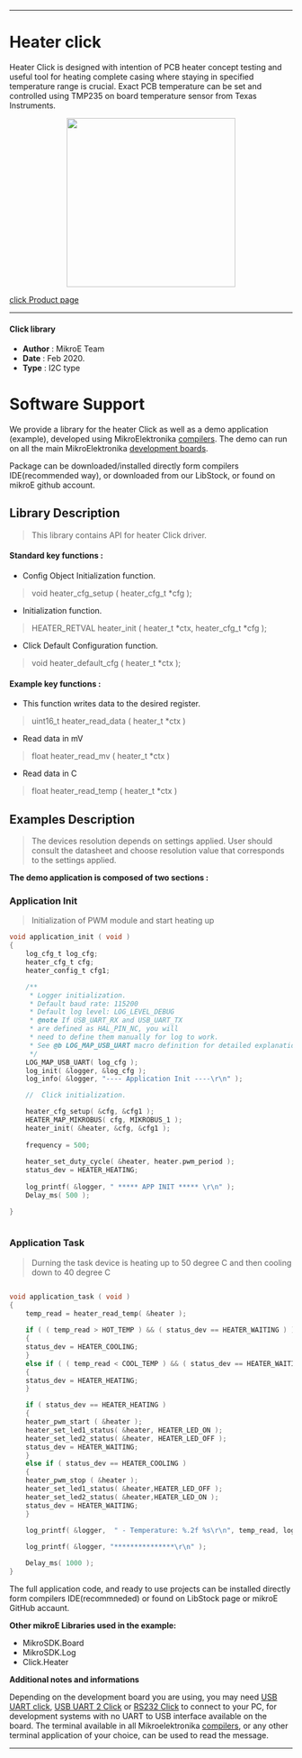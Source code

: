  
---
# Heater  click

Heater Click is designed with intention of PCB heater concept testing and useful tool for heating complete casing where staying in specified temperature range is crucial. Exact PCB temperature can be set and controlled using TMP235 on board temperature sensor from Texas Instruments.

<p align="center">
  <img src="https://download.mikroe.com/images/click_for_ide/heater_click.png" height=300px>
</p>

[click Product page](https://www.mikroe.com/heater-click)

---


#### Click library 

- **Author**        : MikroE Team
- **Date**          : Feb 2020.
- **Type**          : I2C type


# Software Support

We provide a library for the heater Click 
as well as a demo application (example), developed using MikroElektronika 
[compilers](https://shop.mikroe.com/compilers). 
The demo can run on all the main MikroElektronika [development boards](https://shop.mikroe.com/development-boards).

Package can be downloaded/installed directly form compilers IDE(recommended way), or downloaded from our LibStock, or found on mikroE github account. 

## Library Description

> This library contains API for heater Click driver.

#### Standard key functions :

- Config Object Initialization function.
> void heater_cfg_setup ( heater_cfg_t *cfg ); 
 
- Initialization function.
> HEATER_RETVAL heater_init ( heater_t *ctx, heater_cfg_t *cfg );

- Click Default Configuration function.
> void heater_default_cfg ( heater_t *ctx );


#### Example key functions :

- This function writes data to the desired register.
> uint16_t heater_read_data ( heater_t *ctx )

- Read data in mV
> float heater_read_mv ( heater_t *ctx )

- Read data in C
> float heater_read_temp ( heater_t *ctx )


## Examples Description

> 
>  The devices resolution depends on settings applied.
>  User should consult the datasheet and choose resolution value 
>  that corresponds to the settings applied.
> 

**The demo application is composed of two sections :**

### Application Init 

>
> Initialization of PWM module and start heating up
> 

```c
void application_init ( void )
{
    log_cfg_t log_cfg;
    heater_cfg_t cfg;
    heater_config_t cfg1;

    /** 
     * Logger initialization.
     * Default baud rate: 115200
     * Default log level: LOG_LEVEL_DEBUG
     * @note If USB_UART_RX and USB_UART_TX 
     * are defined as HAL_PIN_NC, you will 
     * need to define them manually for log to work. 
     * See @b LOG_MAP_USB_UART macro definition for detailed explanation.
     */
    LOG_MAP_USB_UART( log_cfg );
    log_init( &logger, &log_cfg );
    log_info( &logger, "---- Application Init ----\r\n" );

    //  Click initialization.

    heater_cfg_setup( &cfg, &cfg1 );
    HEATER_MAP_MIKROBUS( cfg, MIKROBUS_1 );
    heater_init( &heater, &cfg, &cfg1 );
    
    frequency = 500;
    
    heater_set_duty_cycle( &heater, heater.pwm_period );
    status_dev = HEATER_HEATING;
    
    log_printf( &logger, " ***** APP INIT ***** \r\n" );
    Delay_ms( 500 );

}
  
```

### Application Task

>
> Durning the task device is heating up to 50 degree C and then
> cooling down to 40 degree C
 

```c

void application_task ( void )
{
    temp_read = heater_read_temp( &heater );
    
    if ( ( temp_read > HOT_TEMP ) && ( status_dev == HEATER_WAITING ) )
    {
    status_dev = HEATER_COOLING;
    }
    else if ( ( temp_read < COOL_TEMP ) && ( status_dev == HEATER_WAITING ) )
    {
    status_dev = HEATER_HEATING;
    }

    if ( status_dev == HEATER_HEATING )
    {
    heater_pwm_start ( &heater );
    heater_set_led1_status( &heater, HEATER_LED_ON );
    heater_set_led2_status( &heater, HEATER_LED_OFF );
    status_dev = HEATER_WAITING;
    }
    else if ( status_dev == HEATER_COOLING )
    {
    heater_pwm_stop ( &heater );
    heater_set_led1_status( &heater,HEATER_LED_OFF );
    heater_set_led2_status( &heater,HEATER_LED_ON );
    status_dev = HEATER_WAITING;
    }

    log_printf( &logger,  " - Temperature: %.2f %s\r\n", temp_read, log_degree );
    
    log_printf( &logger, "***************\r\n" );

    Delay_ms( 1000 );
}


```


The full application code, and ready to use projects can be  installed directly form compilers IDE(recommneded) or found on LibStock page or mikroE GitHub accaunt.

**Other mikroE Libraries used in the example:** 

- MikroSDK.Board
- MikroSDK.Log
- Click.Heater

**Additional notes and informations**

Depending on the development board you are using, you may need 
[USB UART click](https://shop.mikroe.com/usb-uart-click), 
[USB UART 2 Click](https://shop.mikroe.com/usb-uart-2-click) or 
[RS232 Click](https://shop.mikroe.com/rs232-click) to connect to your PC, for 
development systems with no UART to USB interface available on the board. The 
terminal available in all Mikroelektronika 
[compilers](https://shop.mikroe.com/compilers), or any other terminal application 
of your choice, can be used to read the message.



---
